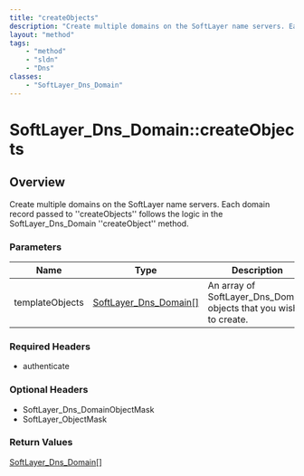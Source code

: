 ```yaml
---
title: "createObjects"
description: "Create multiple domains on the SoftLayer name servers. Each domain record passed to ''createObjects'' follows the logic... "
layout: "method"
tags:
    - "method"
    - "sldn"
    - "Dns"
classes:
    - "SoftLayer_Dns_Domain"
---
```

# SoftLayer_Dns_Domain::createObjects
## Overview 
Create multiple domains on the SoftLayer name servers. Each domain record passed to ''createObjects'' follows the logic in the SoftLayer_Dns_Domain ''createObject'' method. 

### Parameters 
|Name | Type | Description |
| --- | --- | --- |
|templateObjects| <a href='/reference/datatypes/SoftLayer_Dns_Domain'>SoftLayer_Dns_Domain[] </a>| An array of SoftLayer_Dns_Domain objects that you wish to create.|


### Required Headers
* authenticate

### Optional Headers
* SoftLayer_Dns_DomainObjectMask
* SoftLayer_ObjectMask

### Return Values
<a href='/reference/datatypes/SoftLayer_Dns_Domain'>SoftLayer_Dns_Domain[] </a>
